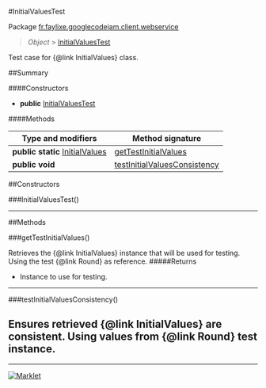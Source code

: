 #InitialValuesTest

Package [fr.faylixe.googlecodejam.client.webservice](README.md)<br>
> *Object* > [InitialValuesTest](InitialValuesTest.md)

Test case for {@link InitialValues} class.

##Summary

####Constructors

* **public** [InitialValuesTest](#initialvaluestest)

####Methods

Type and modifiers | Method signature
 --- | --- 
**public static** [InitialValues](InitialValues.md) | [getTestInitialValues](#gettestinitialvalues)
**public** **void** | [testInitialValuesConsistency](#testinitialvaluesconsistency)


##Constructors

###InitialValuesTest()



---

##Methods

###getTestInitialValues()


Retrieves the {@link InitialValues}
 instance that will be used for testing.
 Using the test {@link Round} as reference.
#####Returns


* Instance to use for testing.

---
###testInitialValuesConsistency()


Ensures retrieved {@link InitialValues} are
 consistent. Using values from {@link Round}
 test instance.
---
---
[![Marklet](https://img.shields.io/badge/Generated%20by-Marklet-green.svg)](https://github.com/Faylixe/marklet)